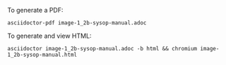 To generate a PDF:

`asciidoctor-pdf image-1_2b-sysop-manual.adoc`

To generate and view HTML:

`asciidoctor image-1_2b-sysop-manual.adoc -b html && chromium image-1_2b-sysop-manual.html`
